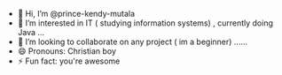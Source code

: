 - 👋 Hi, I’m @prince-kendy-mutala 
- 👀 I’m interested in IT ( studying information systems)  , currently doing Java ...
- 💞️ I’m looking to collaborate on any project ( im a beginner) ......
- 😄 Pronouns: Christian boy 
- ⚡ Fun fact: you're awesome

<!---
prince-kendy-mutala/prince-kendy-mutala is a ✨ special ✨ repository because its `README.md` (this file) appears on your GitHub profile.
You can click the Preview link to take a look at your changes.
--->
